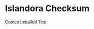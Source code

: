 # Islandora Checksum


[Comes Installed](https://github.com/Islandora/islandora_checksum)
[Test](modules/tests/checksum__ingest_creation.md)

